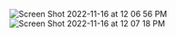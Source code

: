 
![Screen Shot 2022-11-16 at 12 06 56 PM](https://user-images.githubusercontent.com/92275173/202122935-87001511-2e08-418d-b6b9-3aede83b2840.png)
![Screen Shot 2022-11-16 at 12 07 18 PM](https://user-images.githubusercontent.com/92275173/202123026-cead2af3-99b3-4351-ac74-1ff201553305.png)
